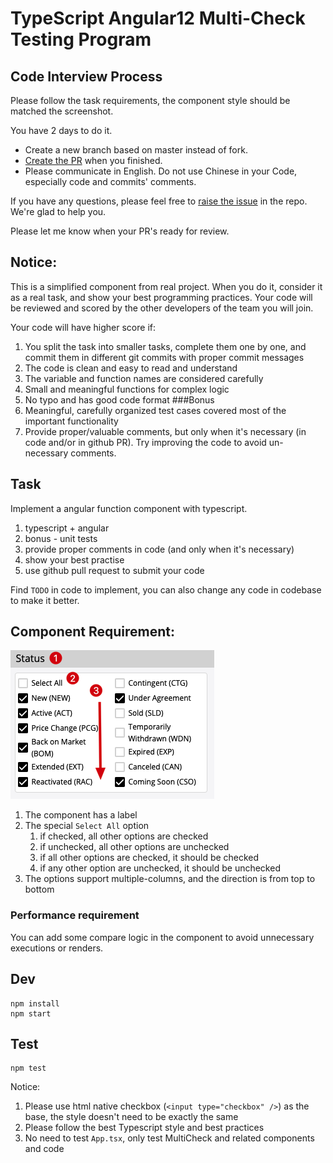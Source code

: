 # TypeScript Angular12 Multi-Check Testing Program

## Code Interview Process

Please follow the task requirements, the component style should be matched the screenshot.

You have 2 days to do it.

- Create a new branch based on master instead of fork.
- [Create the PR](../../pulls) when you finished.
- Please communicate in English. Do not use Chinese in your Code, especially code and commits' comments.

If you have any questions, please feel free to [raise the issue](../../issues) in the repo. We're glad to help you.

Please let me know when your PR's ready for review.

## Notice:

This is a simplified component from real project.
When you do it, consider it as a real task, and show your best programming practices.
Your code will be reviewed and scored by the other developers of the team you will join.

Your code will have higher score if:

1. You split the task into smaller tasks, complete them one by one, and commit them in different git commits with proper commit messages
1. The code is clean and easy to read and understand
1. The variable and function names are considered carefully
1. Small and meaningful functions for complex logic
1. No typo and has good code format
   ###Bonus
1. Meaningful, carefully organized test cases covered most of the important functionality
1. Provide proper/valuable comments, but only when it's necessary (in code and/or in github PR). Try improving the code to avoid un-necessary comments.

## Task

Implement a angular function component with typescript.

1. typescript + angular
2. bonus - unit tests
3. provide proper comments in code (and only when it's necessary)
4. show your best practise
5. use github pull request to submit your code

Find `TODO` in code to implement, you can also change any code in codebase to make it better.

## Component Requirement:

![demo](./images/demo.png)

1. The component has a label
2. The special `Select All` option
   1. if checked, all other options are checked
   2. if unchecked, all other options are unchecked
   3. if all other options are checked, it should be checked
   4. if any other option are unchecked, it should be unchecked
3. The options support multiple-columns, and the direction is from top to bottom

### Performance requirement

You can add some compare logic in the component to avoid unnecessary executions or renders.

## Dev

```
npm install
npm start
```

## Test

```
npm test
```

Notice:

1. Please use html native checkbox (`<input type="checkbox" />`) as the base,
   the style doesn't need to be exactly the same
2. Please follow the best Typescript style and best practices
3. No need to test `App.tsx`, only test MultiCheck and related components and code
